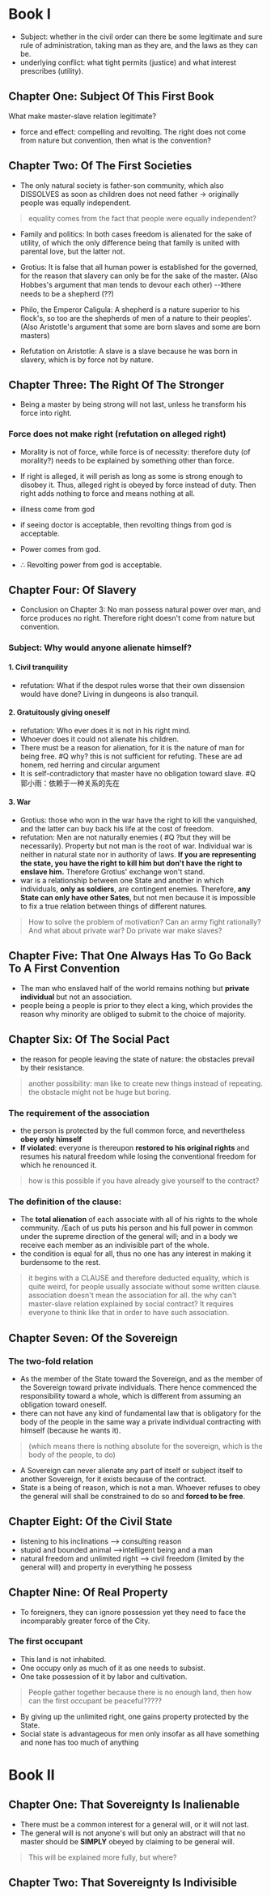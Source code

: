 # Book I
- Subject: whether in the civil order can there be some legitimate and sure rule of administration, taking man as they are, and the laws as they can be.
- underlying conflict: what tight permits (justice) and what interest prescribes (utility).

## Chapter One: Subject Of This First Book
What make master-slave relation legitimate?
- force and effect: compelling and revolting. The right does not come from nature but convention, then what is the convention?

## Chapter Two: Of The First Societies

- The only natural society is father-son community, which also DISSOLVES as soon as children does not need father -> originally people was equally independent.

> equality comes from the fact that people were equally independent?
 
- Family and politics: In both cases freedom is alienated for the sake of utility, of which the only difference being that family is united with parental love, but the latter not. 

- Grotius: It is false that all human power is established for the governed, for the reason that slavery can only be for the sake of the master. (Also Hobbes's argument that man tends to devour each other)
--》there needs to be a shepherd (??)
- Philo, the Emperor Caligula: A shepherd is a nature superior to his flock's, so too are the shepherds of men of a nature to their peoples'. (Also Aristotle's argument that some are born slaves and some are born masters)
- Refutation on Aristotle: A slave is a slave because he was born in slavery, which is by force not by nature.

## Chapter Three: The Right Of The Stronger

- Being a master by being strong will not last, unless he transform his force into right.

### Force does not make right (refutation on alleged right)
- Morality is not of force, while force is of necessity: therefore duty (of morality?) needs to be explained by something other than force.
- If right is alleged, it will perish as long as some is strong enough to disobey it. Thus, alleged right is obeyed by force instead of duty. Then right adds nothing to force and means nothing at all.

- illness come from god
- if seeing doctor is acceptable, then revolting things from god is acceptable.
- Power comes from god.
- $\therefore$ Revolting power from god is acceptable.

## Chapter Four: Of Slavery

- Conclusion on Chapter 3: No man possess natural power over man, and force produces no right. Therefore right doesn't come from nature but convention.

### Subject: Why would anyone alienate himself?
#### 1. Civil tranquility
- refutation: What if the despot rules worse that their own dissension would have done? Living in dungeons is also tranquil.
#### 2. Gratuitously giving oneself
- refutation: Who ever does it is not in his right mind. 
- Whoever does it could not alienate his children.  
- There must be a reason for alienation, for it is the nature of man for being free. #Q why? this is not sufficient for refuting. These are ad honem, red herring and circular argument
- It is self-contradictory that master have no obligation toward slave. #Q 郭小雨：依赖于一种关系的先在

#### 3. War
- Grotius: those who won in the war have the right to kill the vanquished, and the latter can buy back his life at the cost of freedom.
- refutation: Men are not naturally enemies ( #Q ?but they will be necessarily). Property but not man is the root of war. Individual war is neither in natural state nor in authority of laws. **If you are representing the state, you have the right to kill him but don't have the right to enslave him.** Therefore Grotius' exchange won't stand.
- war is a relationship between one State and another in which individuals, **only as soldiers**, are contingent enemies. Therefore, **any State can only have other Sates**, but not men because it is impossible to fix a true relation between things of different natures.
> How to solve the problem of motivation? Can an army fight rationally?
> And what about private war? Do private war make slaves?

## Chapter Five: That One Always Has To Go Back To A First Convention
- The man who enslaved half of the world remains nothing but **private individual** but not an association.
- people being a people is prior to they elect a king, which provides the reason why minority are obliged to submit to the choice of majority.

## Chapter Six: Of The Social Pact
- the reason for people leaving the state of nature: the obstacles prevail by their resistance.
> another possibility: man like to create new things instead of repeating. the obstacle might not be huge but boring.
### The requirement of the association
- the person is protected by the full common force, and nevertheless **obey only himself**
- **If violated**: everyone is thereupon **restored to his original rights** and resumes his natural freedom while losing the conventional freedom for which he renounced it.
> how is this possible if you have already give yourself to the contract?

### The definition of the clause:
- The **total alienation** of each associate with all of his rights to the whole community. /Each of us puts his person and his full power in common under the supreme direction of the general will; and in a body we receive each member as an indivisible part of the whole.
- the condition is equal for all, thus no one has any interest in making it burdensome to the rest.
> it begins with a CLAUSE and therefore deducted equality, which is quite weird, for people usually associate without some written clause. 
> association doesn't mean the association for all. the why can't master-slave relation explained by social contract?
> It requires everyone to think like that in order to have such association.

## Chapter Seven: Of the Sovereign

### The two-fold relation
- As the member of the State toward the Sovereign, and as the member of the Sovereign toward private individuals. There hence commenced the responsibility toward a whole, which is different from assuming an obligation toward oneself.
- there can not have any kind of fundamental law that is obligatory for the body of the people in the same way a private individual contracting with himself (because he wants it). 
> (which means there is nothing absolute for the sovereign, which is the body of the people, to do)
- A Sovereign can never alienate any part of itself or subject itself to another Sovereign, for it exists because of the contract.
- State is a being of reason, which is not a man. Whoever refuses to obey the general will shall be constrained to do so and **forced to be free**.

## Chapter Eight: Of the Civil State
- listening to his inclinations --> consulting reason
- stupid and bounded animal -->intelligent being and a man
- natural freedom and unlimited right --> civil freedom (limited by the general will) and property in everything he possess

## Chapter Nine: Of Real Property
- To foreigners, they can ignore possession yet they need to face the incomparably greater force of the City.
### The first occupant
- This land is not inhabited.
- One occupy only as much of it as one needs to subsist.
- One take possession of it by labor and cultivation.
> People gather together because there is no enough land, then how can the first occupant be peaceful?????

- By giving up the unlimited right, one gains property protected by the State.
- Social state is advantageous for men only insofar as all have something and none has too much of anything

# Book II

## Chapter One: That Sovereignty Is Inalienable
- There must be a common interest for a general will, or it will not last.
- The general will is not anyone's will but only an abstract will that no master should be **SIMPLY** obeyed by claiming to be general will.
> This will be explained more fully, but where?

## Chapter Two: That Sovereignty Is Indivisible
